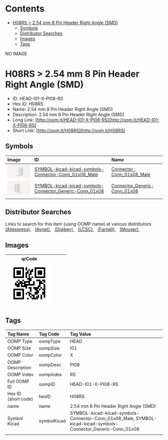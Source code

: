 



Contents
========

* [H08RS > 2.54 mm 8 Pin Header Right Angle (SMD)](#h08rs--254-mm-8-pin-header-right-angle-smd)
	* [Symbols](#symbols)
	* [Distributor Searches](#distributor-searches)
	* [Images](#images)
	* [Tags](#tags)
  
NO IMAGE  
# H08RS > 2.54 mm 8 Pin Header Right Angle (SMD)

- ID: HEAD-I01-X-PI08-RS
- Hex ID: H08RS
- Name: 2.54 mm 8 Pin Header Right Angle (SMD)
- Description: 2.54 mm 8 Pin Header Right Angle (SMD)
- Long Link: [http://oom.lt/HEAD-I01-X-PI08-RS](http://oom.lt/HEAD-I01-X-PI08-RS)
- Short Link: [http://oom.lt/H08RS](http://oom.lt/H08RS)

## Symbols
  

|Image|ID|Name|
| :--- | :--- | :--- |
|[![](https://raw.githubusercontent.com/oomlout/oomlout_OOMP_eda_V2/main/SYMBOL/kicad/kicad-symbols/Connector/Conn_01x08_Male/image_140.png)](https://github.com/oomlout/oomlout_OOMP_eda_V2/tree/main/SYMBOL/kicad/kicad-symbols/Connector/Conn_01x08_Male/)|[SYMBOL-kicad-kicad-symbols-Connector-Conn_01x08_Male](https://github.com/oomlout/oomlout_OOMP_eda_V2/tree/main/SYMBOL/kicad/kicad-symbols/Connector/Conn_01x08_Male/)|[Connector : Conn_01x08_Male](https://github.com/oomlout/oomlout_OOMP_eda_V2/tree/main/SYMBOL/kicad/kicad-symbols/Connector/Conn_01x08_Male/)|
|[![](https://raw.githubusercontent.com/oomlout/oomlout_OOMP_eda_V2/main/SYMBOL/kicad/kicad-symbols/Connector_Generic/Conn_01x08/image_140.png)](https://github.com/oomlout/oomlout_OOMP_eda_V2/tree/main/SYMBOL/kicad/kicad-symbols/Connector_Generic/Conn_01x08/)|[SYMBOL-kicad-kicad-symbols-Connector_Generic-Conn_01x08](https://github.com/oomlout/oomlout_OOMP_eda_V2/tree/main/SYMBOL/kicad/kicad-symbols/Connector_Generic/Conn_01x08/)|[Connector_Generic : Conn_01x08](https://github.com/oomlout/oomlout_OOMP_eda_V2/tree/main/SYMBOL/kicad/kicad-symbols/Connector_Generic/Conn_01x08/)|
||||

## Distributor Searches
  
Links to search for this item (using OOMP name) at various distributors  
[(Aliexpress) ](https://www.aliexpress.com/wholesale?SearchText=11172.54+mm+8+Pin+Header+Right+Angle+SMD)&nbsp;&nbsp;&nbsp;[(Avnet) ](https://www.avnet.com/shop/us/search/2.54+mm+8+Pin+Header+Right+Angle+SMD)&nbsp;&nbsp;&nbsp;[(Digikey) ](https://www.digikey.co.uk/en/products/result?s=2.54+mm+8+Pin+Header+Right+Angle+SMD)&nbsp;&nbsp;&nbsp;[(LCSC) ](https://www.lcsc.com/search?q=2.54+mm+8+Pin+Header+Right+Angle+SMD)&nbsp;&nbsp;&nbsp;[(Farnell) ](https://uk.farnell.com/search?st=2.54+mm+8+Pin+Header+Right+Angle+SMD)&nbsp;&nbsp;&nbsp;[(Mouser) ](https://www.mouser.com/c/?q=2.54+mm+8+Pin+Header+Right+Angle+SMD)&nbsp;&nbsp;&nbsp;
## Images
  

|qrCode<br>[![](https://raw.githubusercontent.com/oomlout/oomlout_OOMP_parts_V2/main/HEAD/I01/X/PI08/RS/qrCode_140.png)](https://github.com/oomlout/oomlout_OOMP_parts_V2/tree/main/HEAD/I01/X/PI08/RS/qrCode.png)||||
| :---: | :---: | :---: | :---: |

## Tags
  

|Tag Name|Tag Code|Tag Value|
| :--- | :--- | :--- |
|OOMP Type|oompType|HEAD|
|OOMP Size|oompSize|I01|
|OOMP Color|oompColor|X|
|OOMP Description|oompDesc|PI08|
|OOMP Index|oompIndex|RS|
|Full OOMP ID|oompID|HEAD-I01-X-PI08-RS|
|Hex ID (short code)|hexID|H08RS|
|name|name|2.54 mm 8 Pin Header Right Angle (SMD)|
|Symbol Kicad|symbolKicad|SYMBOL-kicad-kicad-symbols-Connector-Conn_01x08_Male, SYMBOL-kicad-kicad-symbols-Connector_Generic-Conn_01x08|
||||
